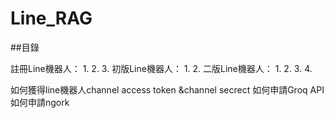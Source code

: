 # Line_RAG
##目錄

註冊Line機器人：
1.
2.
3.
初版Line機器人：
1.
2.
二版Line機器人：
1.
2.
3.
4.

如何獲得line機器人channel access token &channel secrect
如何申請Groq API
如何申請ngork
